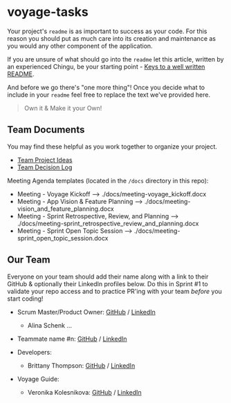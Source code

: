 # voyage-tasks

Your project's `readme` is as important to success as your code. For 
this reason you should put as much care into its creation and maintenance
as you would any other component of the application.

If you are unsure of what should go into the `readme` let this article,
written by an experienced Chingu, be your starting point - 
[Keys to a well written README](https://tinyurl.com/yk3wubft).

And before we go there's "one more thing"! Once you decide what to include
in your `readme` feel free to replace the text we've provided here.

> Own it & Make it your Own!

## Team Documents

You may find these helpful as you work together to organize your project.

- [Team Project Ideas](./docs/team_project_ideas.md)
- [Team Decision Log](./docs/team_decision_log.md)

Meeting Agenda templates (located in the `/docs` directory in this repo):

- Meeting - Voyage Kickoff --> ./docs/meeting-voyage_kickoff.docx
- Meeting - App Vision & Feature Planning --> ./docs/meeting-vision_and_feature_planning.docx
- Meeting - Sprint Retrospective, Review, and Planning --> ./docs/meeting-sprint_retrospective_review_and_planning.docx
- Meeting - Sprint Open Topic Session --> ./docs/meeting-sprint_open_topic_session.docx

## Our Team

Everyone on your team should add their name along with a link to their GitHub
& optionally their LinkedIn profiles below. Do this in Sprint #1 to validate
your repo access and to practice PR'ing with your team *before* you start
coding!


- Scrum Master/Product Owner: [GitHub](https://github.com/alina-can-code) / [LinkedIn](https://linkedin.com/in/alinamschenk)
   - Alina Schenk
   ...
- Teammate name #n: [GitHub](https://github.com/ghaccountname) / [LinkedIn](https://linkedin.com/in/liaccountname)

- Developers:
  - Brittany Thompson: [GitHub](https://github.com/bpb2008) / [LinkedIn](https://linkedin.com/in/brittanythompson08)

- Voyage Guide:
   - Veronika Kolesnikova: [GitHub](https://github.com/kolesnikova-dev) / [LinkedIn](https://linkedin.com/in/kolesnikova-dev/)

